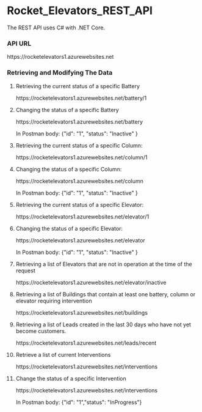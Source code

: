 # Rocket_Elevators_REST_API

The REST API uses C# with .NET Core.

### API URL
   <p>https://rocketelevators1.azurewebsites.net</p>

### Retrieving and Modifying The Data
<ol>
   <li>Retrieving the current status of a specific Battery</li>
   <p>https://rocketelevators1.azurewebsites.net/battery/1</p>
   
   <li>Changing the status of a specific Battery</li>
   <p>https://rocketelevators1.azurewebsites.net/battery</p>
   <p>In Postman body: {"id": "1", "status": "Inactive" }</p>
   
   <li>Retrieving the current status of a specific Column:</li>
   <p>https://rocketelevators1.azurewebsites.net/column/1</p>
   
   <li>Changing the status of a specific Column:</li>
   <p>https://rocketelevators1.azurewebsites.net/column</p>
   <p>In Postman body: {"id": "1",  "status": "Inactive" }</p>
   
   <li>Retrieving the current status of a specific Elevator:</li>
   <p>https://rocketelevators1.azurewebsites.net/elevator/1</p>
   
   <li>Changing the status of a specific Elevator:</li>
   <p>https://rocketelevators1.azurewebsites.net/elevator</p>
   <p>In Postman body: {"id": "1",  "status": "Inactive" }</p>
   
   <li>Retrieving a list of Elevators that are not in operation at the time of the request</li>
   <p>https://rocketelevators1.azurewebsites.net/elevator/inactive</p>
   
   <li>Retrieving a list of Buildings that contain at least one battery, column or elevator requiring intervention</li>
   <p>https://rocketelevators1.azurewebsites.net/buildings</p>
   
   <li>Retrieving a list of Leads created in the last 30 days who have not yet become customers.</li>
   <p>https://rocketelevators1.azurewebsites.net/leads/recent</p>
   
   <li>Retrieve a list of current Interventions</li>
   <p>https://rocketelevators1.azurewebsites.net/interventions</p>
   
   <li>Change the status of a specific Intervention</li>
   <p>https://rocketelevators1.azurewebsites.net/interventions</p>
   <p>In Postman body: {"id": "1","status": "InProgress"}</p>
</ol>
